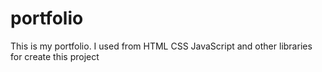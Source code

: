 # portfolio
This is my portfolio. I used from HTML CSS JavaScript and other libraries for create this project
